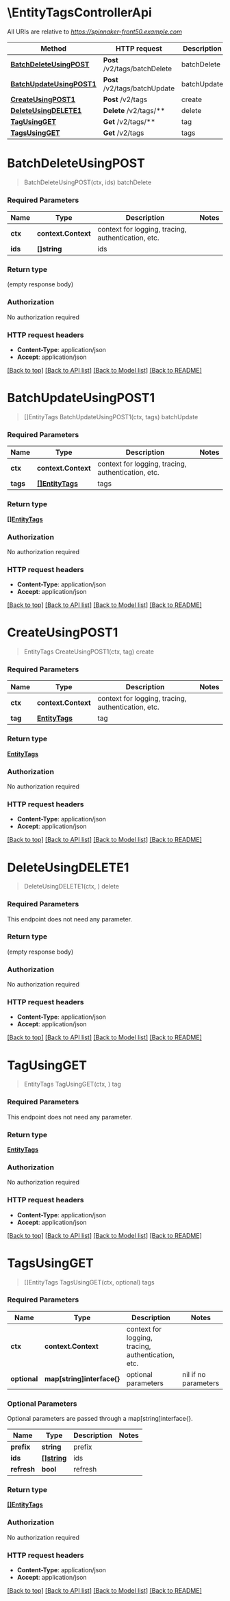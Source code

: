 # \EntityTagsControllerApi

All URIs are relative to *https://spinnaker-front50.example.com*

Method | HTTP request | Description
------------- | ------------- | -------------
[**BatchDeleteUsingPOST**](EntityTagsControllerApi.md#BatchDeleteUsingPOST) | **Post** /v2/tags/batchDelete | batchDelete
[**BatchUpdateUsingPOST1**](EntityTagsControllerApi.md#BatchUpdateUsingPOST1) | **Post** /v2/tags/batchUpdate | batchUpdate
[**CreateUsingPOST1**](EntityTagsControllerApi.md#CreateUsingPOST1) | **Post** /v2/tags | create
[**DeleteUsingDELETE1**](EntityTagsControllerApi.md#DeleteUsingDELETE1) | **Delete** /v2/tags/** | delete
[**TagUsingGET**](EntityTagsControllerApi.md#TagUsingGET) | **Get** /v2/tags/** | tag
[**TagsUsingGET**](EntityTagsControllerApi.md#TagsUsingGET) | **Get** /v2/tags | tags


# **BatchDeleteUsingPOST**
> BatchDeleteUsingPOST(ctx, ids)
batchDelete

### Required Parameters

Name | Type | Description  | Notes
------------- | ------------- | ------------- | -------------
 **ctx** | **context.Context** | context for logging, tracing, authentication, etc.
  **ids** | **[]string**| ids | 

### Return type

 (empty response body)

### Authorization

No authorization required

### HTTP request headers

 - **Content-Type**: application/json
 - **Accept**: application/json

[[Back to top]](#) [[Back to API list]](../README.md#documentation-for-api-endpoints) [[Back to Model list]](../README.md#documentation-for-models) [[Back to README]](../README.md)

# **BatchUpdateUsingPOST1**
> []EntityTags BatchUpdateUsingPOST1(ctx, tags)
batchUpdate

### Required Parameters

Name | Type | Description  | Notes
------------- | ------------- | ------------- | -------------
 **ctx** | **context.Context** | context for logging, tracing, authentication, etc.
  **tags** | [**[]EntityTags**](EntityTags.md)| tags | 

### Return type

[**[]EntityTags**](EntityTags.md)

### Authorization

No authorization required

### HTTP request headers

 - **Content-Type**: application/json
 - **Accept**: application/json

[[Back to top]](#) [[Back to API list]](../README.md#documentation-for-api-endpoints) [[Back to Model list]](../README.md#documentation-for-models) [[Back to README]](../README.md)

# **CreateUsingPOST1**
> EntityTags CreateUsingPOST1(ctx, tag)
create

### Required Parameters

Name | Type | Description  | Notes
------------- | ------------- | ------------- | -------------
 **ctx** | **context.Context** | context for logging, tracing, authentication, etc.
  **tag** | [**EntityTags**](EntityTags.md)| tag | 

### Return type

[**EntityTags**](EntityTags.md)

### Authorization

No authorization required

### HTTP request headers

 - **Content-Type**: application/json
 - **Accept**: application/json

[[Back to top]](#) [[Back to API list]](../README.md#documentation-for-api-endpoints) [[Back to Model list]](../README.md#documentation-for-models) [[Back to README]](../README.md)

# **DeleteUsingDELETE1**
> DeleteUsingDELETE1(ctx, )
delete

### Required Parameters
This endpoint does not need any parameter.

### Return type

 (empty response body)

### Authorization

No authorization required

### HTTP request headers

 - **Content-Type**: application/json
 - **Accept**: application/json

[[Back to top]](#) [[Back to API list]](../README.md#documentation-for-api-endpoints) [[Back to Model list]](../README.md#documentation-for-models) [[Back to README]](../README.md)

# **TagUsingGET**
> EntityTags TagUsingGET(ctx, )
tag

### Required Parameters
This endpoint does not need any parameter.

### Return type

[**EntityTags**](EntityTags.md)

### Authorization

No authorization required

### HTTP request headers

 - **Content-Type**: application/json
 - **Accept**: application/json

[[Back to top]](#) [[Back to API list]](../README.md#documentation-for-api-endpoints) [[Back to Model list]](../README.md#documentation-for-models) [[Back to README]](../README.md)

# **TagsUsingGET**
> []EntityTags TagsUsingGET(ctx, optional)
tags

### Required Parameters

Name | Type | Description  | Notes
------------- | ------------- | ------------- | -------------
 **ctx** | **context.Context** | context for logging, tracing, authentication, etc.
 **optional** | **map[string]interface{}** | optional parameters | nil if no parameters

### Optional Parameters
Optional parameters are passed through a map[string]interface{}.

Name | Type | Description  | Notes
------------- | ------------- | ------------- | -------------
 **prefix** | **string**| prefix | 
 **ids** | [**[]string**](string.md)| ids | 
 **refresh** | **bool**| refresh | 

### Return type

[**[]EntityTags**](EntityTags.md)

### Authorization

No authorization required

### HTTP request headers

 - **Content-Type**: application/json
 - **Accept**: application/json

[[Back to top]](#) [[Back to API list]](../README.md#documentation-for-api-endpoints) [[Back to Model list]](../README.md#documentation-for-models) [[Back to README]](../README.md)

